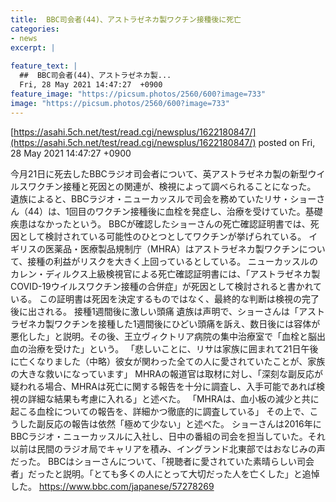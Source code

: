 ```yaml
---
title:  BBC司会者(44)、アストラゼネカ製ワクチン接種後に死亡  
categories:
- news
excerpt: |
  
feature_text: |
  ##  BBC司会者(44)、アストラゼネカ製...
  Fri, 28 May 2021 14:47:27  +0900
feature_image: "https://picsum.photos/2560/600?image=733"
image: "https://picsum.photos/2560/600?image=733"
---
```


[https://asahi.5ch.net/test/read.cgi/newsplus/1622180847/](https://asahi.5ch.net/test/read.cgi/newsplus/1622180847/)
posted on Fri, 28 May 2021 14:47:27  +0900

<!--more-->

今月21日に死去したBBCラジオ司会者について、英アストラゼネカ製の新型ウイルスワクチン接種と死因との関連が、検視によって調べられることになった。 遺族によると、BBCラジオ・ニューカッスルで司会を務めていたリサ・ショーさん（44）は、1回目のワクチン接種後に血栓を発症し、治療を受けていた。基礎疾患はなかったという。 BBCが確認したショーさんの死亡確認証明書では、死因として検討されている可能性のひとつとしてワクチンが挙げられている。 イギリスの医薬品・医療製品規制庁（MHRA）はアストラゼネカ製ワクチンについて、接種の利益がリスクを大きく上回っているとしている。 ニューカッスルのカレン・ディルクス上級検視官による死亡確認証明書には、「アストラゼネカ製COVID-19ウイルスワクチン接種の合併症」が死因として検討されると書かれている。 この証明書は死因を決定するものではなく、最終的な判断は検視の完了後に出される。 接種1週間後に激しい頭痛 遺族は声明で、ショーさんは「アストラゼネカ製ワクチンを接種した1週間後にひどい頭痛を訴え、数日後には容体が悪化した」と説明。その後、王立ヴィクトリア病院の集中治療室で「血栓と脳出血の治療を受けた」という。 「悲しいことに、リサは家族に囲まれて21日午後に亡くなりました（中略）彼女が関わった全ての人に愛されていたことが、家族の大きな救いになっています」 MHRAの報道官は取材に対し、「深刻な副反応が疑われる場合、MHRAは死亡に関する報告を十分に調査し、入手可能であれば検視の詳細な結果も考慮に入れる」と述べた。 「MHRAは、血小板の減少と共に起こる血栓についての報告を、詳細かつ徹底的に調査している」 その上で、こうした副反応の報告は依然「極めて少ない」と述べた。 ショーさんは2016年にBBCラジオ・ニューカッスルに入社し、日中の番組の司会を担当していた。それ以前は民間のラジオ局でキャリアを積み、イングランド北東部ではおなじみの声だった。 BBCはショーさんについて、「視聴者に愛されていた素晴らしい司会者」だったと説明。「とても多くの人にとって大切だった人を亡くした」と追悼した。 https://www.bbc.com/japanese/57278269
